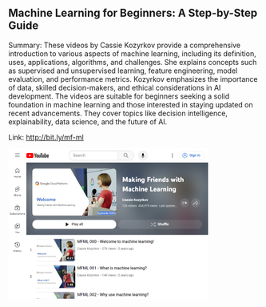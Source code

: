 ## Machine Learning for Beginners: A Step-by-Step Guide
Summary: These videos by Cassie Kozyrkov provide a comprehensive introduction to various aspects of machine learning, including its definition, uses, applications, algorithms, and challenges. She explains concepts such as supervised and unsupervised learning, feature engineering, model evaluation, and performance metrics. Kozyrkov emphasizes the importance of data, skilled decision-makers, and ethical considerations in AI development. The videos are suitable for beginners seeking a solid foundation in machine learning and those interested in staying updated on recent advancements. They cover topics like decision intelligence, explainability, data science, and the future of AI.

Link: http://bit.ly/mf-ml

<img src="/img/7079ca8f-27bf-4832-8338-0d5958742a13.png" width="400" />
<br/><br/>
